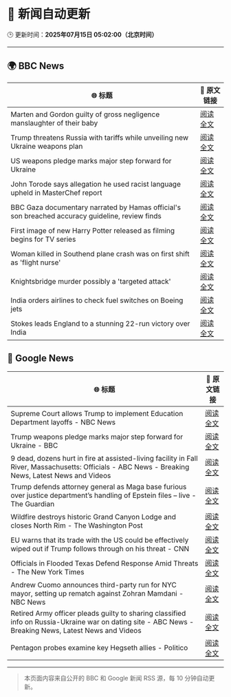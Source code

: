 # 🧠 新闻自动更新

🕒 更新时间：**2025年07月15日 05:02:00（北京时间）**

---

## 🌍 BBC News

| 🌐 标题 | 🔗 原文链接 |
|--------|-------------|
| Marten and Gordon guilty of gross negligence manslaughter of their baby | [阅读全文](https://www.bbc.com/news/articles/cjelz43ggp3o) |
| Trump threatens Russia with tariffs while unveiling new Ukraine weapons plan | [阅读全文](https://www.bbc.com/news/articles/czdv20v9lp1o) |
| US weapons pledge marks major step forward for Ukraine | [阅读全文](https://www.bbc.com/news/articles/cy4y2rv41pyo) |
| John Torode says allegation he used racist language upheld in MasterChef report | [阅读全文](https://www.bbc.com/news/articles/c8d68r07qq0o) |
| BBC Gaza documentary narrated by Hamas official's son breached accuracy guideline, review finds | [阅读全文](https://www.bbc.com/news/articles/cpwqpdy00w2o) |
| First image of new Harry Potter released as filming begins for TV series | [阅读全文](https://www.bbc.com/news/articles/cx2013yv182o) |
| Woman killed in Southend plane crash was on first shift as 'flight nurse' | [阅读全文](https://www.bbc.com/news/articles/cz9k2g9j8vno) |
| Knightsbridge murder possibly a 'targeted attack' | [阅读全文](https://www.bbc.com/news/articles/cev0p2lvd27o) |
| India orders airlines to check fuel switches on Boeing jets | [阅读全文](https://www.bbc.com/news/articles/c70xvx7zv2zo) |
| Stokes leads England to a stunning 22-run victory over India | [阅读全文](https://www.bbc.com/sport/cricket/articles/cp82pl85dl2o) |

## 📰 Google News

| 🌐 标题 | 🔗 原文链接 |
|--------|-------------|
| Supreme Court allows Trump to implement Education Department layoffs - NBC News | [阅读全文](https://news.google.com/rss/articles/CBMivgFBVV95cUxQNzRheXJWMnhKcG91UXBtSVMzdHZXYWd0STBQTUtBQlpFU01oT3BwNFFqOHI1Ulp2RlVlVnlMVWVFdzRPanhiMFhta04xeVRudVBKMjk4YkJLYXlkX2t1QVBlUWR4V1BNVlFoYkhGUTdId0RNbzd3OFRiMWd3aUVCZGRaU0RZekxqMUxORWo4eE5mZ2xKTl9yU0l0U2pYd1JRc0JOdWdvSjRPa0NXaFZVMmZTdXRxWGRBajNzUnpn0gFWQVVfeXFMUGE0Uk1YbENzMGRGS01XQzBKd3Z5d0R0YUVPYU4xMExxckE2b1dmNnozNi1HT3FTZ00zOGl3NzM1dzZXWmJwTDNjUk1Eb1dib0ZuUms1MlE?oc=5) |
| Trump weapons pledge marks major step forward for Ukraine - BBC | [阅读全文](https://news.google.com/rss/articles/CBMiWkFVX3lxTFA1TGZ5dXVUanJPX3NGb1NQNC1wbjBsVEI4ZDZkY2F0UFl3WENBZm9UaDdfNWtuSmdwdENraGpvMjFpMUtJN0VvaGNwdUx1cC1yYU43YVlQa09td9IBX0FVX3lxTE9PVTJuTWc3M29TZWpzSnhHeTZRWXVUcFBWTDdWZ1UyYlNwR1d4YVBGc1FyTkh4RWhxamhxM1c4cncwXzd6dzZSaHhTUmFTYUVuT2R2Vk9ORGFTdllJamlv?oc=5) |
| 9 dead, dozens hurt in fire at assisted-living facility in Fall River, Massachusetts: Officials - ABC News - Breaking News, Latest News and Videos | [阅读全文](https://news.google.com/rss/articles/CBMiqgFBVV95cUxNck5sZEdDZEdZVEh3aUtkY3o2VHpsME9zdUIwOGplRk50dE4tRTFaMWNGVEcyUGo5Sl93X21vVmpJemZ2a2FjS3hSOVJtdVVxR19PUVJxbDN1eVFUeFdCM2pWdHhGM2pvdG5HYVRsNzRKemtyaDAwNy1fX28yeUlLY1JpdFhZNlN2WFB5UmxYSE5hSVhKLXRHZ1h2WU92LXZQeEJEX1pCUGUwQdIBrwFBVV95cUxPRlFOeEVWS0VuemFBYnQyTE1pMTV1MjRtZlVFN2dEb2Z0d1BkSEgxTDhsVGlyS1dKMTNBdndJR0NYamJOMlZPM2RQV09IRjRTTE1CY3F2UDFhUTlqWkwyMG5WWF9wMW1WaElOM1l5OG50dUswNXo1Z3A3emFDdmt1VGJFYmRqYmJ3c0Q4MFF2cjU0cE5yX1hVdlRDT1NoOHMzWmVNYW9OS0Z1cmxXUWhn?oc=5) |
| Trump defends attorney general as Maga base furious over justice department’s handling of Epstein files – live - The Guardian | [阅读全文](https://news.google.com/rss/articles/CBMipAFBVV95cUxNX0d5R0UyQ0w5LVlwVTd1Y3lCSXd5SlJZOXJSelBuZzhYaEhIS2c1REFiRXRid0V3aEZuQWxQY29IS1ZCZHlJMjFqdEtqazBkY3pCS3FxdVZvMW10bDRzMXVUSTVVQWVPRHZudEpkcW9fa2lvZF90NTdSUmRvZjNEamZLbXlYLWFDRXZqS2M1Q01wdlJMMWVTM2JfT1RsQjVGVlFFdw?oc=5) |
| Wildfire destroys historic Grand Canyon Lodge and closes North Rim - The Washington Post | [阅读全文](https://news.google.com/rss/articles/CBMiiAFBVV95cUxQTUtSczBTcElNSkczTzZSeDdQa1lGd3Z6QXc0RDFZMnVQaldSVXU2NXAwOFNNM2FkTmx6LU5Mc2liOGNvaFpCeWtFSGZEckFqdUNNcUJ2NUx0UGItUTB3cnlHUnJrT0x6bkczSDZELW9QSWFMazdfV3pOdEJJSk9Cb0hVV3Y0OU12?oc=5) |
| EU warns that its trade with the US could be effectively wiped out if Trump follows through on his threat - CNN | [阅读全文](https://news.google.com/rss/articles/CBMiggFBVV95cUxPQk0ydFdIejN6cUd5bkVJb2Z2ekM0NnRrV2lPTjVqZXRTVmRQTVJyN3JvS2xTeHVmMXpxLWE1dFRJbE4ybHVsTXRBcDdxTGhyNjlYTHRjc1NGNng1UGk0alFmUjVNck1PdllzSlByOFNDUVlqUi1lcnFMb3Q3MUNMMWxR0gGHAUFVX3lxTE5iR2tMcnVuVWdwZkp3MHhTQWZ1WXpzRzNkTFExT0NhWkxMM3ctQ1J3VFhoei1XYWtWcFlFNUxJSEVqeFAzcmZaNl9ZamNkcjBraWxPZDRYZlBncUZWY2loNXlpUWpKc0FJZUctdG84cWZtaGNKS01SQTFvYjVURlVILXdpMHlXWQ?oc=5) |
| Officials in Flooded Texas Defend Response Amid Threats - The New York Times | [阅读全文](https://news.google.com/rss/articles/CBMigAFBVV95cUxQeS01Ulh6QWxaZVBSWm1KeDlGSWliM2NHM09yRzgyUkt4LU9xQmwzNnhFazlKc1ViRWtvdVNkNE1GeTNtM3IzOThJZUxHeVZrajZaTktUcU5DTm83OHQ3LVBvZllXSEJvY2FPczhBeEJqelNveXNjUlZWMXhpVXlDbA?oc=5) |
| Andrew Cuomo announces third-party run for NYC mayor, setting up rematch against Zohran Mamdani - NBC News | [阅读全文](https://news.google.com/rss/articles/CBMixwFBVV95cUxQQ0R4dk8zbVlkdWdHRGhRam9GcG1qSXZCSFZPQ3RUX3h5RnZDVmxVZVU4TTFZRm15NEVIbXBLa2JHWDdqMGtCZnRocVc4amUzbEhWcS05aG9wZGtlTm8wajVJQVV0N19DcXBrbEZOMzJza0o0akFwdWtWQnlSNHJUSlQzRUFpekV4UDdJb2lOOFc0N2JZeGNDNGx1RjlxNjItbmJHZTRDWTNmQ3dtTE5uWHJJSVBlc1BBNDBzQkpkSnZMNWZMNmNJ0gFWQVVfeXFMUEhsUGRRbVYzUUZFZFRrZGJJaXZJZmN0T0c5WFNQRHZweFdUTllQOFhtSUZIOFRObF9KSGFOc0g1UEs2Y25GcElOb3FFME12LXh0MnpyYWc?oc=5) |
| Retired Army officer pleads guilty to sharing classified info on Russia-Ukraine war on dating site - ABC News - Breaking News, Latest News and Videos | [阅读全文](https://news.google.com/rss/articles/CBMipwFBVV95cUxPRGVadm9yZWVyZ201S2FId2Q4SDhGMG5nYmswUXRRTWZiVzZSNFd3M1hXV0ZYYUg1aEpDSk9TNDdlekluejJvclR5SFFrWEdxSmRiWERxeFJMN3pBU2FmakJ6UTZ4VmZub2hsc3hnLV9VZW52ZzUxeXc2Zno5d2pHSURHNllsYkZDRzN6RzNhU3UxcUt2Tm56ZDJDdUJEaE0tQjdkZHRRY9IBrAFBVV95cUxPc3VWeDRJZ0xreG1JZktKZHByT0ZaT04tTk14Ukt3eWVTbHBZTWNBQkxuZTlZMHE4bXdJdHB2Wldyb1FzcHA0SlYxSHdQd2JQV1RGNkRjM3A3Tm1KbVU3TXdKQ0VUSU02Mm54b1BqeEszbDB1VWU4dTV1bGdxWmhIYmtJbEItVGZPUVNpV3VHZ2xqUVpfRjZnN1ZTVW1WYUd0cExfNzFVWnJraXp0?oc=5) |
| Pentagon probes examine key Hegseth allies - Politico | [阅读全文](https://news.google.com/rss/articles/CBMijgFBVV95cUxNTGkyOENUR0V3cndERWVIaU9oVUpJcXpVN3lVZWc3UjQtdnZxd2xRSmFzeUMtMmg4V2E0NnNoWUVLa0FqN29CSHRQLVF4Z09YX0xSejFHMUVCbTBsVzU0RGdjVVZ0bjd0YndPU0ZkWXJqQUVnS25kUU1PZ3F5N2VzQzA2Q2RXaUhtUXVKVUpn?oc=5) |

---
> 本页面内容来自公开的 BBC 和 Google 新闻 RSS 源，每 10 分钟自动更新。